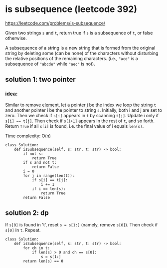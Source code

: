 # is subsequence (leetcode 392)

https://leetcode.com/problems/is-subsequence/

Given two strings `s` and `t`, return true if `s` is a subsequence of `t`, or false otherwise.

A subsequence of a string is a new string that is formed from the original string by deleting some 
(can be none) of the characters without disturbing the relative positions of the remaining characters. 
(i.e., `"ace"` is a subsequence of `"abcde"` while `"aec"` is not).

## solution 1: two pointer

### idea:
Similar to [remove element](/remove_element.md), let a pointer j be the index we loop the string `t` and another pointer i be the pointer to string `s`.
Initially, both i and j are set to zero. Then we check if `s[i]` appears in `t` by scanning `t[j]`. Update i only if `s[i] == t[j]`. Then check if
`s[i+1]` appears in the rest of `t`, and so forth. Return `True` if all `s[i]` is found, i.e. the final value of i equals `len(s)`.

Time complexity: O(n)

```
class Solution:
    def isSubsequence(self, s: str, t: str) -> bool:
        if not s:
            return True
        if s and not t:
            return False
        i = 0
        for j in range(len(t)):
            if s[i] == t[j]:
                i += 1
            if i == len(s):
                return True
        return False 
```

## solution 2: dp

If `s[0]` is found in 't', reset `s = s[1:]` (namely, remove `s[0]`). Then check if `s[0]` in `t`. Repeat. 

```
class Solution:
    def isSubsequence(self, s: str, t: str) -> bool: 
        for ch in t:
            if len(s) > 0 and ch == s[0]:
                s = s[1:]
        return len(s) == 0
```
